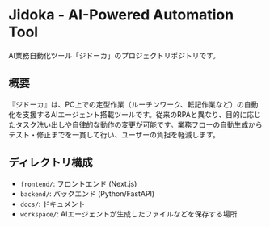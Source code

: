 # Jidoka - AI-Powered Automation Tool

AI業務自動化ツール「ジドーカ」のプロジェクトリポジトリです。

## 概要

『ジドーカ』は、PC上での定型作業（ルーチンワーク、転記作業など）の自動化を支援するAIエージェント搭載ツールです。従来のRPAと異なり、目的に応じたタスク洗い出しや自律的な動作の変更が可能です。業務フローの自動生成からテスト・修正までを一貫して行い、ユーザーの負担を軽減します。

## ディレクトリ構成

- `frontend/`: フロントエンド (Next.js)
- `backend/`: バックエンド (Python/FastAPI)
- `docs/`: ドキュメント
- `workspace/`: AIエージェントが生成したファイルなどを保存する場所 